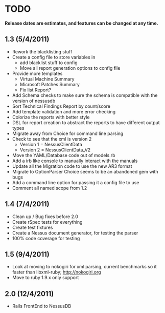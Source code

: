 # TODO #

**Release dates are estimates, and features can be changed at any time.**

## 1.3 (5/4/2011)

- Rework the blacklisting stuff
- Create a config file to store variables in
	- add blacklist stuff to config
	- Move all report generation options to config file
- Provide more templates
	- Virtual Machine Summary
	- Microsoft Patches Summary
	- Fix list Report?
- Add Schema checks to make sure the schema is compatible with the version of nessusdb
- Sort Technical Findings Report by count/score	
- Add template validation and more error checking
- Colorize the reports with better style
- DSL for report creation to abstract the reports to have different output types
- Migrate away from Choice for command line parsing
- Check to see that the xml is version 2
	- Version 1 = NessusClientData
	- Version 2 = NessusClientData_V2
- Move the YAML/Database code out of models.rb
- Add a irb like console to manually interact with the manuals
- Update all the Migration code to use the new AR3 format
- Migrate to OptionParser Choice seems to be an abandoned gem with bugs
- Add a command line option for passing it a config file to use
- Comment all named scope from 1.2

## 1.4 (7/4/2011)
- Clean up / Bug fixes before 2.0
- Create rSpec tests for everything
- Create test fixtures
- Create a Nessus document generator, for testing the parser
- 100% code coverage for testing

## 1.5 (9/4/2011)
- Look at moving to nokogiri for xml parsing, current benchmarks so it faster than libxml-ruby; http://nokogiri.org
- Move to ruby 1.9.x only support

## 2.0 (12/4/2011)
- Rails FrontEnd to NessusDB

